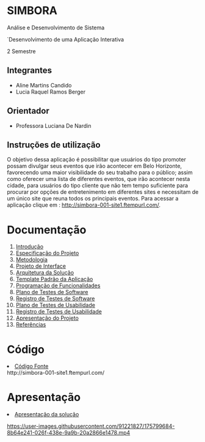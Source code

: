 # SIMBORA

Análise e Desenvolvimento de Sistema

`Desenvolvimento de uma Aplicação  Interativa

2 Semestre

## Integrantes

* Aline Martins Candido
* Lucia Raquel Ramos Berger

## Orientador

* Professora Luciana De Nardin

## Instruções de utilização

O objetivo dessa aplicação é possibilitar que usuários do tipo promoter possam divulgar seus eventos que irão acontecer em Belo Horizonte, favorecendo uma maior visibilidade do seu trabalho para o público; assim como oferecer uma lista de diferentes eventos, que irão acontecer nesta cidade, para usuários do tipo cliente que não tem tempo suficiente para procurar por opções de entretenimento em diferentes sites e necessitam de um único site que reuna todos os principais eventos. Para acessar a aplicação clique em : http://simbora-001-site1.ftempurl.com/.

# Documentação
<ol>

<li><a href="docs/01-Introdução.md"> Introdução</a></li>
<li><a href="docs/02-Especificação do Projeto.md"> Especificação do Projeto</a></li>
<li><a href="docs/03-Metodologia.md"> Metodologia</a></li>
<li><a href="docs/04-Projeto de Interface.md"> Projeto de Interface</a></li>
<li><a href="docs/05-Arquitetura da Solução.md"> Arquitetura da Solução</a></li>
<li><a href="docs/06-Template Padrão da Aplicação.md"> Template Padrão da Aplicação</a></li>
<li><a href="docs/07-Programação de Funcionalidades.md"> Programação de Funcionalidades</a></li>
<li><a href="docs/08-Plano de Testes de Software.md"> Plano de Testes de Software</a></li>
<li><a href="docs/09-Registro de Testes de Software.md"> Registro de Testes de Software</a></li>
<li><a href="docs/10-Plano de Testes de Usabilidade.md"> Plano de Testes de Usabilidade</a></li>
<li><a href="docs/11-Registro de Testes de Usabilidade.md"> Registro de Testes de Usabilidade</a></li>
<li><a href="docs/12-Apresentação do Projeto.md"> Apresentação do Projeto</a></li>
<li><a href="docs/13-Referências.md"> Referências</a></li>
</ol>

# Código

<li><a href="src/README.md"> Código Fonte</a></li>
http://simbora-001-site1.ftempurl.com/

# Apresentação

<li><a href="presentation/README.md"> Apresentação da solução</a></li>

https://user-images.githubusercontent.com/91221827/175799684-8b64e241-026f-438e-9a9b-20a2866e1478.mp4


